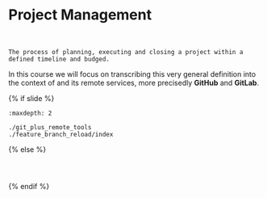 # Project Management
&nbsp;
```{epigraph}
The process of planning, executing and closing a project within a defined timeline and budged.
```
In this course we will focus on transcribing this very general definition into the context of <i class="fab fa-git"></i> and its remote services, more precisedly <i class="fab fa-github"></i> **GitHub** and <i class="fab fa-gitlab"></i> **GitLab**.

{% if slide %}
<!-- BUILDING THE SLIDES -->
```{toctree}
:maxdepth: 2

./git_plus_remote_tools
./feature_branch_reload/index

```
{% else %}
<!-- BUILDING THE PAGES -->
<!-- build the page content here -->
```{include} ./git_plus_remote_tools.md
```
```{include} ./feature_branch_reload/index.md
```
```{include} ./feature_branch_reload/workflow.md
```
{% endif %}
